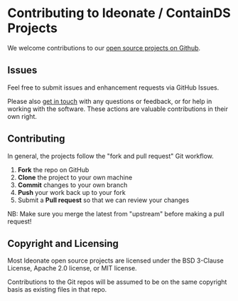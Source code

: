 Contributing to Ideonate / ContainDS Projects
=============================================

We welcome contributions to our [open source projects on Github](https://github.com/ideonate).

Issues
------

Feel free to submit issues and enhancement requests via GitHub Issues.

Please also [get in touch](https://cdsdashboards.readthedocs.io/en/stable/chapters/contact.html) with any questions or feedback, or for help in working with the software. These 
actions are valuable contributions in their own right.

Contributing
------------

In general, the projects follow the "fork and pull request" Git workflow.

 1. **Fork** the repo on GitHub
 2. **Clone** the project to your own machine
 3. **Commit** changes to your own branch
 4. **Push** your work back up to your fork
 5. Submit a **Pull request** so that we can review your changes

NB: Make sure you merge the latest from "upstream" before making a pull request!

Copyright and Licensing
-----------------------

Most Ideonate open source projects are licensed under the BSD 3-Clause License, Apache 2.0 license, or MIT license.

Contributions to the Git repos will be assumed to be on the same copyright basis as existing files in that repo.
